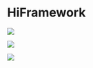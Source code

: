 # HiFramework



![](https://github.com/hiframework/hiframework/workflows/CI/badge.svg?branch=master)

![](https://github.com/hiframework/hiframework/workflows/ci/badge.svg?branch=master)

![](https://github.com/hiframework/hiframework/workflows/CI/badge.svg)

